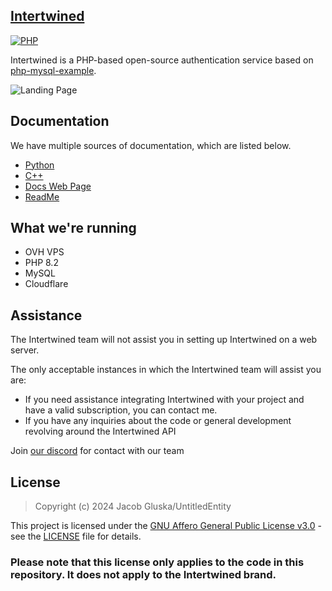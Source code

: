 ## [Intertwined](https://intertwined.solutions)

[![PHP](https://img.shields.io/badge/language-PHP-787cb5.svg?style=plastic)](https://en.wikipedia.org/wiki/PHP) 

Intertwined is a PHP-based open-source authentication service based on [php-mysql-example](https://github.com/UntitledEntity/php-mysql-example).

![Landing Page](https://files.catbox.moe/yioynm.PNG)

## Documentation

We have multiple sources of documentation, which are listed below.

- [Python](https://github.com/UntitledEntity/intertwined-api-example)
- [C++](https://github.com/UntitledEntity/Intertwined-CPP-Example)
- [Docs Web Page](https://intertwined.solutions/docs/)
- [ReadMe](https://github.com/UntitledEntity/intertwined-web/blob/main/DOCS.md)

## What we're running

- OVH VPS
- PHP 8.2
- MySQL
- Cloudflare

## Assistance

The Intertwined team will not assist you in setting up Intertwined on a web server. </br>

The only acceptable instances in which the Intertwined team will assist you are: 
- If you need assistance integrating Intertwined with your project and have a valid subscription, you can contact me.
- If you have any inquiries about the code or general development revolving around the Intertwined API

Join [our discord](https://discord.gg/QZb96GqhGZ) for contact with our team

## License

> Copyright (c) 2024 Jacob Gluska/UntitledEntity

This project is licensed under the [GNU Affero General Public License v3.0](https://www.gnu.org/licenses/agpl-3.0.en.htm) - see the [LICENSE](https://github.com/UntitledEntity/intertwined-web/blob/main/LICENSE) file for details.

### Please note that this license only applies to the code in this repository. It does not apply to the Intertwined brand.
